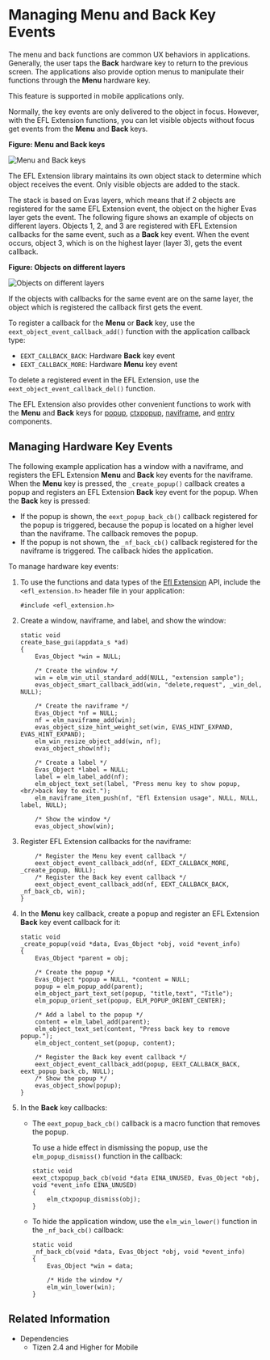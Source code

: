 # Managing Menu and Back Key Events

The menu and back functions are common UX behaviors in applications. Generally, the user taps the **Back** hardware key to return to the previous screen. The applications also provide option menus to manipulate their functions through the **Menu** hardware key.

This feature is supported in mobile applications only.

Normally, the key events are only delivered to the object in focus. However, with the EFL Extension functions, you can let visible objects without focus get events from the **Menu** and **Back** keys.

**Figure: Menu and Back keys**

![Menu and Back keys](./media/efl_phone.png)

The EFL Extension library maintains its own object stack to determine which object receives the event. Only visible objects are added to the stack.

The stack is based on Evas layers, which means that if 2 objects are registered for the same EFL Extension event, the object on the higher Evas layer gets the event. The following figure shows an example of objects on different layers. Objects 1, 2, and 3 are registered with EFL Extension callbacks for the same event, such as a **Back** key event. When the event occurs, object 3, which is on the highest layer (layer 3), gets the event callback.

**Figure: Objects on different layers**

![Objects on different layers](./media/efl_layers.png)

If the objects with callbacks for the same event are on the same layer, the object which is registered the callback first gets the event.

To register a callback for the **Menu** or **Back** key, use the `eext_object_event_callback_add()` function with the application callback type:

- `EEXT_CALLBACK_BACK`: Hardware **Back** key event
- `EEXT_CALLBACK_MORE`: Hardware **Menu** key event

To delete a registered event in the EFL Extension, use the `eext_object_event_callback_del()` function.

The EFL Extension also provides other convenient functions to work with the **Menu** and **Back** keys for [popup](./mobile/component-popup.md), [ctxpopup](./mobile/component-ctxpopup.md), [naviframe](./container-naviframe.md), and [entry](./mobile/component-entry.md) components.

## Managing Hardware Key Events

The following example application has a window with a naviframe, and registers the EFL Extension **Menu** and **Back** key events for the naviframe. When the **Menu** key is pressed, the `_create_popup()` callback creates a popup and registers an EFL Extension **Back** key event for the popup. When the **Back** key is pressed:

- If the popup is shown, the `eext_popup_back_cb()` callback registered for the popup is triggered, because the popup is located on a higher level than the naviframe. The callback removes the popup.
- If the popup is not shown, the `_nf_back_cb()` callback registered for the naviframe is triggered. The callback hides the application.

To manage hardware key events:

1. To use the functions and data types of the [Efl Extension](../../../api/mobile/latest/group__CAPI__EFL__EXTENSION__MODULE.html) API, include the `<efl_extension.h>` header file in your application:

   ```
   #include <efl_extension.h>
   ```

2. Create a window, naviframe, and label, and show the window:

   ```
   static void
   create_base_gui(appdata_s *ad)
   {
       Evas_Object *win = NULL;

       /* Create the window */
       win = elm_win_util_standard_add(NULL, "extension sample");
       evas_object_smart_callback_add(win, "delete,request", _win_del, NULL);

       /* Create the naviframe */
       Evas_Object *nf = NULL;
       nf = elm_naviframe_add(win);
       evas_object_size_hint_weight_set(win, EVAS_HINT_EXPAND, EVAS_HINT_EXPAND);
       elm_win_resize_object_add(win, nf);
       evas_object_show(nf);

       /* Create a label */
       Evas_Object *label = NULL;
       label = elm_label_add(nf);
       elm_object_text_set(label, "Press menu key to show popup,<br/>back key to exit.");
       elm_naviframe_item_push(nf, "Efl Extension usage", NULL, NULL, label, NULL);

       /* Show the window */
       evas_object_show(win);
   ```

3. Register EFL Extension callbacks for the naviframe:

   ```
       /* Register the Menu key event callback */
       eext_object_event_callback_add(nf, EEXT_CALLBACK_MORE, _create_popup, NULL);
       /* Register the Back key event callback */
       eext_object_event_callback_add(nf, EEXT_CALLBACK_BACK, _nf_back_cb, win);
   }
   ```

4. In the **Menu** key callback, create a popup and register an EFL Extension **Back** key event callback for it:

   ```
   static void
   _create_popup(void *data, Evas_Object *obj, void *event_info)
   {
       Evas_Object *parent = obj;

       /* Create the popup */
       Evas_Object *popup = NULL, *content = NULL;
       popup = elm_popup_add(parent);
       elm_object_part_text_set(popup, "title,text", "Title");
       elm_popup_orient_set(popup, ELM_POPUP_ORIENT_CENTER);

       /* Add a label to the popup */
       content = elm_label_add(parent);
       elm_object_text_set(content, "Press back key to remove popup.");
       elm_object_content_set(popup, content);

       /* Register the Back key event callback */
       eext_object_event_callback_add(popup, EEXT_CALLBACK_BACK, eext_popup_back_cb, NULL);
       /* Show the popup */
       evas_object_show(popup);
   }
   ```

5. In the **Back** key callbacks:

   - The `eext_popup_back_cb()` callback is a macro function that removes the popup.

     To use a hide effect in dismissing the popup, use the `elm_popup_dismiss()` function in the callback:

     ```
     static void
     eext_ctxpopup_back_cb(void *data EINA_UNUSED, Evas_Object *obj, void *event_info EINA_UNUSED)
     {
         elm_ctxpopup_dismiss(obj);
     }
     ```

   - To hide the application window, use the `elm_win_lower()` function in the `_nf_back_cb()` callback:

     ```
     static void
     _nf_back_cb(void *data, Evas_Object *obj, void *event_info)
     {
         Evas_Object *win = data;

         /* Hide the window */
         elm_win_lower(win);
     }
     ```

## Related Information
- Dependencies
    - Tizen 2.4 and Higher for Mobile
